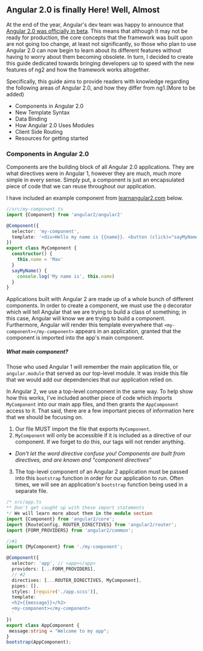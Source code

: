## Angular 2.0 is finally Here! Well, Almost
At the end of the year, Angular's dev team was happy to announce that [Angular 2.0 was officially in beta](http://bit.ly/1Lw7K7S). This means that although it may not be ready for production, the core concepts that the framework was built upon are not going too change, at least not significantly, so those who plan to use Angular 2.0 can now begin to learn about its different features without having to worry about them becoming obsolete. In turn, I decided to create this guide dedicated towards bringing developers up to speed with the new features of ng2 and how the framework works altogether. 

Specifically, this guide aims to provide readers with knowledge regarding the following areas of Angular 2.0, and how they differ from ng1.(More to be added)

* Components in Angular 2.0
* New Template Syntax
* Data Binding
* How Angular 2.0 Uses Modules 
* Client Side Routing
* Resources for getting started

### Components in Angular 2.0
Components are the building block of all Angular 2.0 applications. They are what directives were in Angular 1, however they are much, much more simple in every sense. Simply put, a component is just an encapsulated piece of code that we can reuse throughout our application. 

I have included an example component from [learnangular2.com]() below.

```typescript
//src/my-component.ts
import {Component} from 'angular2/angular2'

@Component({
  selector: 'my-component',
  template: '<div>Hello my name is {{name}}. <button (click)="sayMyName()">Say my name</button></div>'
})
export class MyComponent {
  constructor() {
    this.name = 'Max'
  }
  sayMyName() {
    console.log('My name is', this.name)
  }
}
```

Applications built with Angular 2 are made up of a whole bunch of different components. In order to create a component, we must use the `@` decorator which will tell Angular that we are trying to build a class of something; in this case, Angular will know we are trying to build a component. Furthermore, Angular will render this template everywhere that `<my-component></my-component>` appears in an application, granted that the component is imported into the app's main component. 

##### What main component? 
Those who used Angular 1 will remember the main application file, or `angular.module` that served as our top-level module. It was inside this file that we would add our dependencies that our application relied on.

In Angular 2, we use a top-level component in the same way. To help show how this works, I've included another piece of code which imports `MyComponent` into our main app files, and then grants the `AppComponent` access to it. That said, there are a few important pieces of information here that we should be focusing on.

1. Our file MUST import the file that exports `MyComponent`. 
2. `MyComponent` will only be accessible if it is included as a directive of our component. If we forget to do this, our <my-component></my-component> tags will not render anything. 
  * *Don't let the word directive confuse you! Components are built from directives, and are known and "component directives"* 
3. The top-level component of an Angular 2 application must be passed into this `bootstrap` function in order for our application to run. Often times, we will see an application's `bootstrap` function being used in a separate file.


```typescript
/* src/app.ts
** Don't get caught up with these import statements
*/ We will learn more about them in the module section
import {Component} from 'angular2/core';
import {RouteConfig, ROUTER_DIRECTIVES} from 'angular2/router';
import {FORM_PROVIDERS} from 'angular2/common';

//#1 
import {MyComponent} from './my-component';

@Component({
  selector: 'app', // <app></app>
  providers: [...FORM_PROVIDERS],
  // #2 
  directives: [...ROUTER_DIRECTIVES, MyComponent],
  pipes: [],
  styles: [require('./app.scss')],
  template: `
  <h2>{{message}}</h2>
  <my-component></my-component>
  `
})
export class AppComponent {
 message:string = "Welcome to my app";
}
bootstrap(AppComponent);
```




